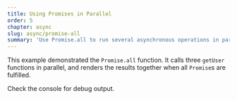 ```yaml
---
title: Using Promises in Parallel
order: 5
chapter: async
slug: async/promise-all
summary: 'Use Promise.all to run several asynchronous operations in parallel.'
---
```


This example demonstrated the `Promise.all` function. It calls three `getUser` functions in parallel, and renders the results together when all `Promise`s are fulfilled.

Check the console for debug output.